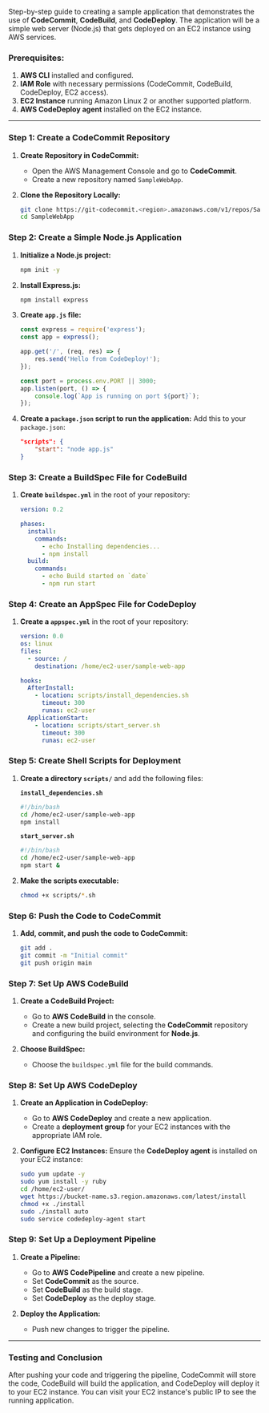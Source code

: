 Step-by-step guide to creating a sample application that demonstrates the use of **CodeCommit**, **CodeBuild**, and **CodeDeploy**. The application will be a simple web server (Node.js) that gets deployed on an EC2 instance using AWS services.

### Prerequisites:
1. **AWS CLI** installed and configured.
2. **IAM Role** with necessary permissions (CodeCommit, CodeBuild, CodeDeploy, EC2 access).
3. **EC2 Instance** running Amazon Linux 2 or another supported platform.
4. **AWS CodeDeploy agent** installed on the EC2 instance.

---

### Step 1: Create a CodeCommit Repository

1. **Create Repository in CodeCommit:**
   - Open the AWS Management Console and go to **CodeCommit**.
   - Create a new repository named `SampleWebApp`.
   
2. **Clone the Repository Locally:**
   ```bash
   git clone https://git-codecommit.<region>.amazonaws.com/v1/repos/SampleWebApp
   cd SampleWebApp
   ```

### Step 2: Create a Simple Node.js Application

1. **Initialize a Node.js project:**
   ```bash
   npm init -y
   ```

2. **Install Express.js:**
   ```bash
   npm install express
   ```

3. **Create `app.js` file:**
   ```javascript
   const express = require('express');
   const app = express();

   app.get('/', (req, res) => {
       res.send('Hello from CodeDeploy!');
   });

   const port = process.env.PORT || 3000;
   app.listen(port, () => {
       console.log(`App is running on port ${port}`);
   });
   ```

4. **Create a `package.json` script to run the application:**
   Add this to your `package.json`:
   ```json
   "scripts": {
       "start": "node app.js"
   }
   ```

### Step 3: Create a BuildSpec File for CodeBuild

1. **Create `buildspec.yml`** in the root of your repository:
   ```yaml
   version: 0.2

   phases:
     install:
       commands:
         - echo Installing dependencies...
         - npm install
     build:
       commands:
         - echo Build started on `date`
         - npm run start
   ```

### Step 4: Create an AppSpec File for CodeDeploy

1. **Create a `appspec.yml`** in the root of your repository:
   ```yaml
   version: 0.0
   os: linux
   files:
     - source: /
       destination: /home/ec2-user/sample-web-app

   hooks:
     AfterInstall:
       - location: scripts/install_dependencies.sh
         timeout: 300
         runas: ec2-user
     ApplicationStart:
       - location: scripts/start_server.sh
         timeout: 300
         runas: ec2-user
   ```

### Step 5: Create Shell Scripts for Deployment

1. **Create a directory `scripts/`** and add the following files:

   **`install_dependencies.sh`**
   ```bash
   #!/bin/bash
   cd /home/ec2-user/sample-web-app
   npm install
   ```

   **`start_server.sh`**
   ```bash
   #!/bin/bash
   cd /home/ec2-user/sample-web-app
   npm start &
   ```

2. **Make the scripts executable:**
   ```bash
   chmod +x scripts/*.sh
   ```

### Step 6: Push the Code to CodeCommit

1. **Add, commit, and push the code to CodeCommit:**
   ```bash
   git add .
   git commit -m "Initial commit"
   git push origin main
   ```

### Step 7: Set Up AWS CodeBuild

1. **Create a CodeBuild Project:**
   - Go to **AWS CodeBuild** in the console.
   - Create a new build project, selecting the **CodeCommit** repository and configuring the build environment for **Node.js**.

2. **Choose BuildSpec:**
   - Choose the `buildspec.yml` file for the build commands.

### Step 8: Set Up AWS CodeDeploy

1. **Create an Application in CodeDeploy:**
   - Go to **AWS CodeDeploy** and create a new application.
   - Create a **deployment group** for your EC2 instances with the appropriate IAM role.

2. **Configure EC2 Instances:**
   Ensure the **CodeDeploy agent** is installed on your EC2 instance:
   ```bash
   sudo yum update -y
   sudo yum install -y ruby
   cd /home/ec2-user/
   wget https://bucket-name.s3.region.amazonaws.com/latest/install
   chmod +x ./install
   sudo ./install auto
   sudo service codedeploy-agent start
   ```

### Step 9: Set Up a Deployment Pipeline

1. **Create a Pipeline:**
   - Go to **AWS CodePipeline** and create a new pipeline.
   - Set **CodeCommit** as the source.
   - Set **CodeBuild** as the build stage.
   - Set **CodeDeploy** as the deploy stage.

2. **Deploy the Application:**
   - Push new changes to trigger the pipeline.

---

### Testing and Conclusion

After pushing your code and triggering the pipeline, CodeCommit will store the code, CodeBuild will build the application, and CodeDeploy will deploy it to your EC2 instance. You can visit your EC2 instance's public IP to see the running application.
